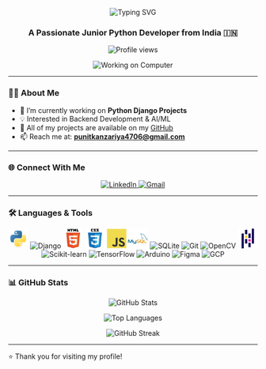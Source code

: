 <!-- Typing SVG Effect -->
<p align="center">
  <img src="https://readme-typing-svg.herokuapp.com?font=Fira+Code&size=30&duration=4000&center=true&vCenter=true&width=500&height=70&lines=I'm+Punit+Kanzariya!" alt="Typing SVG">
</p>

<h3 align="center">A Passionate Junior Python Developer from India 🇮🇳</h3>

<p align="center">
  <img src="https://komarev.com/ghpvc/?username=punitkanzariya&label=Profile%20views&color=0e75b6&style=flat" alt="Profile views">
</p>

<!-- 👨‍💻 GIF of Working -->
<p align="center">
  <img src="https://media.giphy.com/media/qgQUggAC3Pfv687qPC/giphy.gif" width="400" alt="Working on Computer">
</p>

---

### 👨‍💻 About Me
- 🔭 I’m currently working on **Python Django Projects**
- 💡 Interested in Backend Development & AI/ML
- 📂 All of my projects are available on my [GitHub](https://github.com/Punitkanzariya)
- 📫 Reach me at: **punitkanzariya4706@gmail.com**

---

### 🌐 Connect With Me

<p align="center">
  <a href="https://www.linkedin.com/in/punitkanzariya/" target="_blank">
    <img src="https://img.shields.io/badge/LinkedIn-blue?style=for-the-badge&logo=linkedin&logoColor=white" alt="LinkedIn"/>
  </a>
  <a href="mailto:punitkanzariya4706@gmail.com">
    <img src="https://img.shields.io/badge/Gmail-D14836?style=for-the-badge&logo=gmail&logoColor=white" alt="Gmail"/>
  </a>
</p>

---

### 🛠️ Languages & Tools

<p align="center">
  <img src="https://raw.githubusercontent.com/devicons/devicon/master/icons/python/python-original.svg" alt="Python" width="40" height="40"/>
  <img src="https://cdn.worldvectorlogo.com/logos/django.svg" alt="Django" width="40" height="40"/>
  <img src="https://raw.githubusercontent.com/devicons/devicon/master/icons/html5/html5-original-wordmark.svg" alt="HTML5" width="40" height="40"/>
  <img src="https://raw.githubusercontent.com/devicons/devicon/master/icons/css3/css3-original-wordmark.svg" alt="CSS3" width="40" height="40"/>
  <img src="https://raw.githubusercontent.com/devicons/devicon/master/icons/javascript/javascript-original.svg" alt="JavaScript" width="40" height="40"/>
  <img src="https://raw.githubusercontent.com/devicons/devicon/master/icons/mysql/mysql-original-wordmark.svg" alt="MySQL" width="40" height="40"/>
  <img src="https://www.vectorlogo.zone/logos/sqlite/sqlite-icon.svg" alt="SQLite" width="40" height="40"/>
  <img src="https://www.vectorlogo.zone/logos/git-scm/git-scm-icon.svg" alt="Git" width="40" height="40"/>
  <img src="https://www.vectorlogo.zone/logos/opencv/opencv-icon.svg" alt="OpenCV" width="40" height="40"/>
  <img src="https://raw.githubusercontent.com/devicons/devicon/master/icons/pandas/pandas-original.svg" alt="Pandas" width="40" height="40"/>
  <img src="https://upload.wikimedia.org/wikipedia/commons/0/05/Scikit_learn_logo_small.svg" alt="Scikit-learn" width="40" height="40"/>
  <img src="https://www.vectorlogo.zone/logos/tensorflow/tensorflow-icon.svg" alt="TensorFlow" width="40" height="40"/>
  <img src="https://cdn.worldvectorlogo.com/logos/arduino-1.svg" alt="Arduino" width="40" height="40"/>
  <img src="https://www.vectorlogo.zone/logos/figma/figma-icon.svg" alt="Figma" width="40" height="40"/>
  <img src="https://www.vectorlogo.zone/logos/google_cloud/google_cloud-icon.svg" alt="GCP" width="40" height="40"/>
</p>

---

### 📊 GitHub Stats

<p align="center">
  <img src="https://github-readme-stats.vercel.app/api?username=punitkanzariya&show_icons=true&locale=en" alt="GitHub Stats" />
</p>

<p align="center">
  <img src="https://github-readme-stats.vercel.app/api/top-langs?username=punitkanzariya&show_icons=true&locale=en&layout=compact" alt="Top Languages" />
</p>

<p align="center">
  <img src="https://github-readme-streak-stats.herokuapp.com/?user=punitkanzariya" alt="GitHub Streak" />
</p>

---

⭐️ Thank you for visiting my profile!
